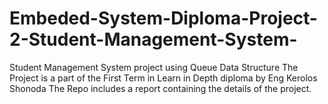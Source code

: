 # Embeded-System-Diploma-Project-2-Student-Management-System-
Student Management System project using Queue Data Structure
The Project is a part of the First Term in Learn in Depth diploma by Eng Kerolos Shonoda 
The Repo includes a report containing the details of the project.

